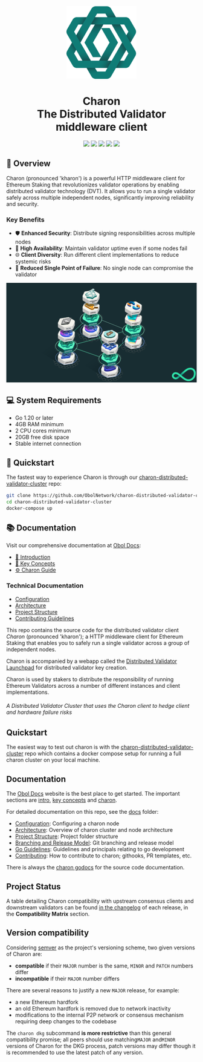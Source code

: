 <div align="center"><img src="./docs/images/charonlogo.svg" /></div>
<h1 align="center">Charon<br/>The Distributed Validator middleware client</h1>

<p align="center"><a href="https://github.com/obolnetwork/charon/releases/"><img src="https://img.shields.io/github/tag/obolnetwork/charon.svg"></a>
<a href="https://github.com/ObolNetwork/charon/blob/main/LICENSE"><img src="https://img.shields.io/github/license/obolnetwork/charon.svg"></a>
<a href="https://godoc.org/github.com/obolnetwork/charon"><img src="https://godoc.org/github.com/obolnetwork/charon?status.svg"></a>
<a href="https://goreportcard.com/report/github.com/obolnetwork/charon"><img src="https://goreportcard.com/badge/github.com/obolnetwork/charon"></a>
<a href="https://github.com/ObolNetwork/charon/actions/workflows/golangci-lint.yml"><img src="https://github.com/obolnetwork/charon/workflows/golangci-lint/badge.svg"></a></p>

## 🌟 Overview

Charon (pronounced 'kharon') is a powerful HTTP middleware client for Ethereum Staking that revolutionizes validator operations by enabling distributed validator technology (DVT). It allows you to run a single validator safely across multiple independent nodes, significantly improving reliability and security.

### Key Benefits
- 🛡️ **Enhanced Security**: Distribute signing responsibilities across multiple nodes
- 🔄 **High Availability**: Maintain validator uptime even if some nodes fail
- 🌐 **Client Diversity**: Run different client implementations to reduce systemic risks
- 🤝 **Reduced Single Point of Failure**: No single node can compromise the validator

![Example Obol Cluster](./docs/images/DVCluster.png)

## 💻 System Requirements

- Go 1.20 or later
- 4GB RAM minimum
- 2 CPU cores minimum
- 20GB free disk space
- Stable internet connection

## 🚀 Quickstart

The fastest way to experience Charon is through our [charon-distributed-validator-cluster](https://github.com/ObolNetwork/charon-distributed-validator-cluster) repo:

```bash
git clone https://github.com/ObolNetwork/charon-distributed-validator-cluster
cd charon-distributed-validator-cluster
docker-compose up
```

## 📚 Documentation

Visit our comprehensive documentation at [Obol Docs](https://docs.obol.tech/):
- [📖 Introduction](https://docs.obol.tech/docs/intro)
- [🔑 Key Concepts](https://docs.obol.tech/docs/int/key-concepts)
- [⚙️ Charon Guide](https://docs.obol.tech/docs/charon/intro)

### Technical Documentation
- [Configuration](docs/configuration.md)
- [Architecture](docs/architecture.md)
- [Project Structure](docs/structure.md)
- [Contributing Guidelines](docs/contributing.md)

This repo contains the source code for the distributed validator client _Charon_ (pronounced 'kharon'); a HTTP middleware client for Ethereum Staking that enables you to safely run a single validator across a group of independent nodes.

Charon is accompanied by a webapp called the [Distributed Validator Launchpad](https://holesky.launchpad.obol.tech/) for distributed validator key creation.

Charon is used by stakers to distribute the responsibility of running Ethereum Validators across a number of different instances and client implementations.

###### A Distributed Validator Cluster that uses the Charon client to hedge client and hardware failure risks

## Quickstart

The easiest way to test out charon is with the [charon-distributed-validator-cluster](https://github.com/ObolNetwork/charon-distributed-validator-cluster) repo
which contains a docker compose setup for running a full charon cluster on your local machine.

## Documentation

The [Obol Docs](https://docs.obol.tech/) website is the best place to get started.
The important sections are [intro](https://docs.obol.tech/docs/intro),
[key concepts](https://docs.obol.tech/docs/int/key-concepts) and [charon](https://docs.obol.tech/docs/charon/intro).

For detailed documentation on this repo, see the [docs](docs) folder:

- [Configuration](docs/configuration.md): Configuring a charon node
- [Architecture](docs/architecture.md): Overview of charon cluster and node architecture
- [Project Structure](docs/structure.md): Project folder structure
- [Branching and Release Model](docs/branching.md): Git branching and release model
- [Go Guidelines](docs/goguidelines.md): Guidelines and principals relating to go development
- [Contributing](docs/contributing.md): How to contribute to charon; githooks, PR templates, etc.

There is always the [charon godocs](https://pkg.go.dev/github.com/obolnetwork/charon) for the source code documentation.

## Project Status

A table detailing Charon compatibility with upstream consensus clients and downstream validators can be found [in the changelog](https://github.com/ObolNetwork/charon/releases) of each release, in the **Compatibility Matrix** section.

## Version compatibility

Considering [semver](https://semver.org) as the project's versioning scheme, two given versions of Charon are:
 - **compatible** if their `MAJOR` number is the same, `MINOR` and `PATCH` numbers differ
 - **incompatible** if their `MAJOR` number differs

There are several reasons to justify a new `MAJOR` release, for example:
 - a new Ethereum hardfork
 - an old Ethereum hardfork is removed due to network inactivity
 - modifications to the internal P2P network or consensus mechanism requiring deep changes to the codebase

The `charon dkg` subcommand **is more restrictive** than this general compatibility promise; all peers should use matching`MAJOR` and`MINOR` versions of Charon for the DKG process, patch versions may differ though it is recommended to use the latest patch of any version.
